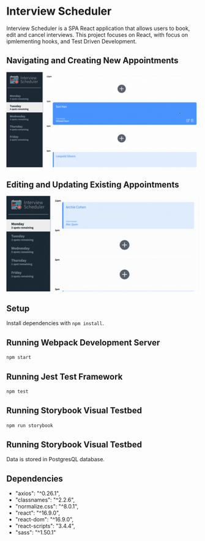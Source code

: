 # Interview Scheduler

Interview Scheduler is a SPA React application that allows users to book, edit and cancel interviews. This project focuses on React, with focus on ipmlementing hooks, and Test Driven Development.

## Navigating and Creating New Appointments
!["Gif of navigating then creating new appointments"](https://github.com/KehanYe/-scheduler/blob/master/docs/Edit%20and%20Update%20Appointments.gif)

## Editing and Updating Existing Appointments
!["Gif of navigating editing and updating appointment"](https://github.com/KehanYe/-scheduler/blob/master/docs/Navigating%20and%20Creating%20New%20Appointments.gif)


## Setup

Install dependencies with `npm install`.

## Running Webpack Development Server

```sh
npm start
```

## Running Jest Test Framework

```sh
npm test
```

## Running Storybook Visual Testbed

```sh
npm run storybook
```

## Running Storybook Visual Testbed
Data is stored in PostgresQL database. 

## Dependencies
- "axios": "^0.26.1",
- "classnames": "^2.2.6",
- "normalize.css": "^8.0.1",
- "react": "^16.9.0",
- "react-dom": "^16.9.0",
- "react-scripts": "3.4.4",
- "sass": "^1.50.1"
